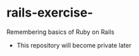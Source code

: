 # rails-exercise-
Remembering basics of Ruby on Rails 
- This repository will become private later 

